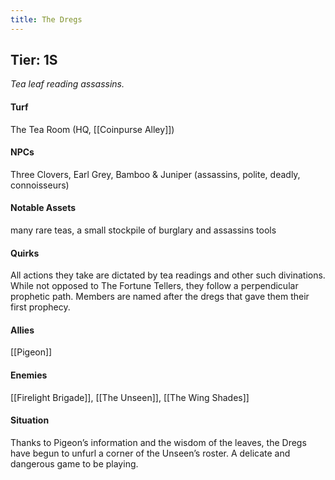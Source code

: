 ```yaml
---
title: The Dregs
---
```


## Tier: 1S
*Tea leaf reading assassins.* 

#### **Turf**
The Tea Room (HQ, [[Coinpurse Alley]])

#### **NPCs**
Three Clovers, Earl Grey, Bamboo & Juniper (assassins, polite, deadly, connoisseurs)

#### **Notable Assets**
many rare teas, a small stockpile of burglary and assassins tools

#### **Quirks**
All actions they take are dictated by tea readings and other such divinations. While not opposed to The Fortune Tellers, they follow a perpendicular prophetic path. Members are named after the dregs that gave them their first prophecy.

#### **Allies**
[[Pigeon]]

#### **Enemies**
[[Firelight Brigade]], [[The Unseen]], [[The Wing Shades]]

#### **Situation**
Thanks to Pigeon’s information and the wisdom of the leaves, the Dregs have begun to unfurl a corner of the Unseen’s roster. A delicate and dangerous game to be playing.